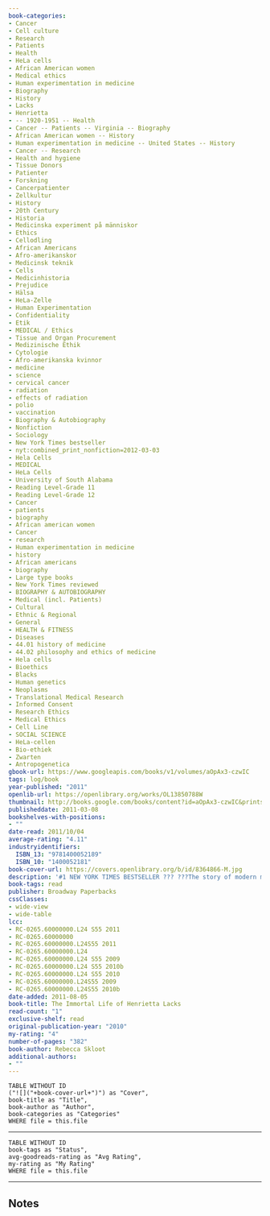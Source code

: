```yaml
---
book-categories:
- Cancer
- Cell culture
- Research
- Patients
- Health
- HeLa cells
- African American women
- Medical ethics
- Human experimentation in medicine
- Biography
- History
- Lacks
- Henrietta
- -- 1920-1951 -- Health
- Cancer -- Patients -- Virginia -- Biography
- African American women -- History
- Human experimentation in medicine -- United States -- History
- Cancer -- Research
- Health and hygiene
- Tissue Donors
- Patienter
- Forskning
- Cancerpatienter
- Zellkultur
- History
- 20th Century
- Historia
- Medicinska experiment på människor
- Ethics
- Cellodling
- African Americans
- Afro-amerikanskor
- Medicinsk teknik
- Cells
- Medicinhistoria
- Prejudice
- Hälsa
- HeLa-Zelle
- Human Experimentation
- Confidentiality
- Etik
- MEDICAL / Ethics
- Tissue and Organ Procurement
- Medizinische Ethik
- Cytologie
- Afro-amerikanska kvinnor
- medicine
- science
- cervical cancer
- radiation
- effects of radiation
- polio
- vaccination
- Biography & Autobiography
- Nonfiction
- Sociology
- New York Times bestseller
- nyt:combined_print_nonfiction=2012-03-03
- Hela Cells
- MEDICAL
- HeLa Cells
- University of South Alabama
- Reading Level-Grade 11
- Reading Level-Grade 12
- Cancer
- patients
- biography
- African american women
- Cancer
- research
- Human experimentation in medicine
- history
- African americans
- biography
- Large type books
- New York Times reviewed
- BIOGRAPHY & AUTOBIOGRAPHY
- Medical (incl. Patients)
- Cultural
- Ethnic & Regional
- General
- HEALTH & FITNESS
- Diseases
- 44.01 history of medicine
- 44.02 philosophy and ethics of medicine
- Hela cells
- Bioethics
- Blacks
- Human genetics
- Neoplasms
- Translational Medical Research
- Informed Consent
- Research Ethics
- Medical Ethics
- Cell Line
- SOCIAL SCIENCE
- HeLa-cellen
- Bio-ethiek
- Zwarten
- Antropogenetica
gbook-url: https://www.googleapis.com/books/v1/volumes/aOpAx3-czwIC
tags: log/book
year-published: "2011"
openlib-url: https://openlibrary.org/works/OL13850788W
thumbnail: http://books.google.com/books/content?id=aOpAx3-czwIC&printsec=frontcover&img=1&zoom=1&edge=curl&source=gbs_api
publisheddate: 2011-03-08
bookshelves-with-positions:
- ""
date-read: 2011/10/04
average-rating: "4.11"
industryidentifiers:
  ISBN_13: "9781400052189"
  ISBN_10: "1400052181"
book-cover-url: https://covers.openlibrary.org/b/id/8364866-M.jpg
description: '#1 NEW YORK TIMES BESTSELLER ??? ???The story of modern medicine and bioethics???and, indeed, race relations???is refracted beautifully, and movingly.??????Entertainment Weekly NOW A MAJOR MOTION PICTURE FROM HBO?? STARRING OPRAH WINFREY AND ROSE BYRNE ??? ONE OF THE ???MOST INFLUENTIAL??? (CNN), ???DEFINING??? (LITHUB), AND ???BEST??? (THE PHILADELPHIA INQUIRER) BOOKS OF THE DECADE ??? ONE OF ESSENCE???S 50 MOST IMPACTFUL BLACK BOOKS OF THE PAST 50 YEARS ??? WINNER OF THE CHICAGO TRIBUNE HEARTLAND PRIZE FOR NONFICTION NAMED ONE OF THE BEST BOOKS OF THE YEAR BY The New York Times Book Review ??? Entertainment Weekly ??? O: The Oprah Magazine ??? NPR ??? Financial Times ??? New York ??? Independent (U.K.) ??? Times (U.K.) ??? Publishers Weekly ??? Library Journal ??? Kirkus Reviews ??? Booklist ??? Globe and Mail Her name was Henrietta Lacks, but scientists know her as HeLa. She was a poor Southern tobacco farmer who worked the same land as her slave ancestors, yet her cells???taken without her knowledge???became one of the most important tools in medicine: The first ???immortal??? human cells grown in culture, which are still alive today, though she has been dead for more than sixty years. HeLa cells were vital for developing the polio vaccine; uncovered secrets of cancer, viruses, and the atom bomb???s effects; helped lead to important advances like in vitro fertilization, cloning, and gene mapping; and have been bought and sold by the billions. Yet Henrietta Lacks remains virtually unknown, buried in an unmarked grave. Henrietta???s family did not learn of her ???immortality??? until more than twenty years after her death, when scientists investigating HeLa began using her husband and children in research without informed consent. And though the cells had launched a multimillion-dollar industry that sells human biological materials, her family never saw any of the profits. As Rebecca Skloot so brilliantly shows, the story of the Lacks family???past and present???is inextricably connected to the dark history of experimentation on African Americans, the birth of bioethics, and the legal battles over whether we control the stuff we are made of. Over the decade it took to uncover this story, Rebecca became enmeshed in the lives of the Lacks family???especially Henrietta???s daughter Deborah. Deborah was consumed with questions: Had scientists cloned her mother? Had they killed her to harvest her cells? And if her mother was so important to medicine, why couldn???t her children afford health insurance? Intimate in feeling, astonishing in scope, and impossible to put down, The Immortal Life of Henrietta Lacks captures the beauty and drama of scientific discovery, as well as its human consequences.'
book-tags: read
publisher: Broadway Paperbacks
cssClasses:
- wide-view
- wide-table
lcc:
- RC-0265.60000000.L24 S55 2011
- RC-0265.60000000
- RC-0265.60000000.L24S55 2011
- RC-0265.60000000.L24
- RC-0265.60000000.L24 S55 2009
- RC-0265.60000000.L24 S55 2010b
- RC-0265.60000000.L24 S55 2010
- RC-0265.60000000.L24S55 2009
- RC-0265.60000000.L24S55 2010b
date-added: 2011-08-05
book-title: The Immortal Life of Henrietta Lacks
read-count: "1"
exclusive-shelf: read
original-publication-year: "2010"
my-rating: "4"
number-of-pages: "382"
book-author: Rebecca Skloot
additional-authors:
- ""
---
```


```dataview
TABLE WITHOUT ID
("![]("+book-cover-url+")") as "Cover",
book-title as "Title",
book-author as "Author",
book-categories as "Categories"
WHERE file = this.file
```
---
```dataview
TABLE WITHOUT ID
book-tags as "Status",
avg-goodreads-rating as "Avg Rating",
my-rating as "My Rating"
WHERE file = this.file
```
---
## Notes


